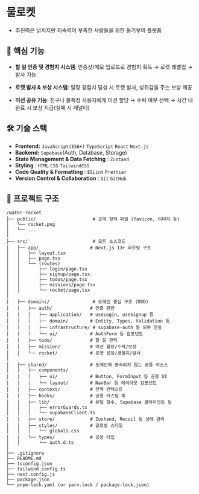 # 물로켓

- 추진력은 넘치지만 지속력이 부족한 사람들을 위한 동기부여 플랫폼

## 🧩 핵심 기능

- **할 일 인증 및 경험치 시스템**: 인증샷/메모 업로드로 경험치 획득 → 로켓 레벨업 → 발사 가능

- **로켓 발사 & 보상 시스템**: 일정 경험치 달성 시 로켓 발사, 성취감을 주는 보상 제공

- **미션 공유 기능**: 친구나 불특정 사용자에게 미션 할당 → 수락 여부 선택 → 시간 내 완료 시 보상 지급(실패 시 페널티)

## 🛠 기술 스택

- **Frontend:** `JavaScript(ES6+)` `TypeScript` `React` `Next.js`
- **Backend:** `Supabase`(Auth, Database, Storage)
- **State Management & Data Fetching** : `Zustand`
- **Styling** : `HTML` `CSS` `TailwindCSS`
- **Code Quality & Formatting** : `ESLint` `Prettier`
- **Version Control & Collaboration** : `Git` `GitHub`

## 📁 프로젝트 구조

```plaintext
/water-rocket
├── public/                     # 공개 정적 파일 (favicon, 이미지 등)
│   └── rocket.png
│   └── ...
│
├── src/                        # 모든 소스코드
│   ├── app/                   # Next.js 13+ 라우팅 구조
│   │   ├── layout.tsx
│   │   ├── page.tsx
│   │   └── (routes)
│   │       ├── login/page.tsx
│   │       ├── signup/page.tsx
│   │       ├── todos/page.tsx
│   │       ├── missions/page.tsx
│   │       └── rocket/page.tsx
│
│   ├── domains/                # 도메인 중심 구조 (DDD)
│   │   ├── auth/              # 인증 관련
│   │   │   ├── application/   # useLogin, useSignup 등
│   │   │   ├── domain/        # Entity, Types, Validation 등
│   │   │   ├── infrastructure/ # supabase-auth 등 외부 연동
│   │   │   └── ui/            # AuthForm 등 컴포넌트
│   │   ├── todo/              # 할 일 관리
│   │   ├── mission/           # 미션 할당/수락/보상
│   │   └── rocket/            # 로켓 성장/경험치/발사
│
│   ├── shared/                # 도메인에 종속되지 않는 공통 리소스
│   │   ├── components/
│   │   │   ├── ui/            # Button, FormInput 등 공용 UI
│   │   │   └── layout/        # NavBar 등 레이아웃 컴포넌트
│   │   ├── context/           # 전역 컨텍스트
│   │   ├── hooks/             # 공용 커스텀 훅
│   │   ├── lib/               # 유틸 함수, Supabase 클라이언트 등
│   │   │   ├── errorGuards.ts
│   │   │   └── supabaseClient.ts
│   │   ├── store/             # Zustand, Recoil 등 상태 관리
│   │   ├── styles/            # 글로벌 스타일
│   │   │   └── globals.css
│   │   └── types/             # 공용 타입
│   │       └── auth.d.ts
│
├── .gitignore
├── README.md
├── tsconfig.json
├── tailwind.config.ts
├── next.config.js
├── package.json
└── pnpm-lock.yaml (or yarn.lock / package-lock.json)
```
